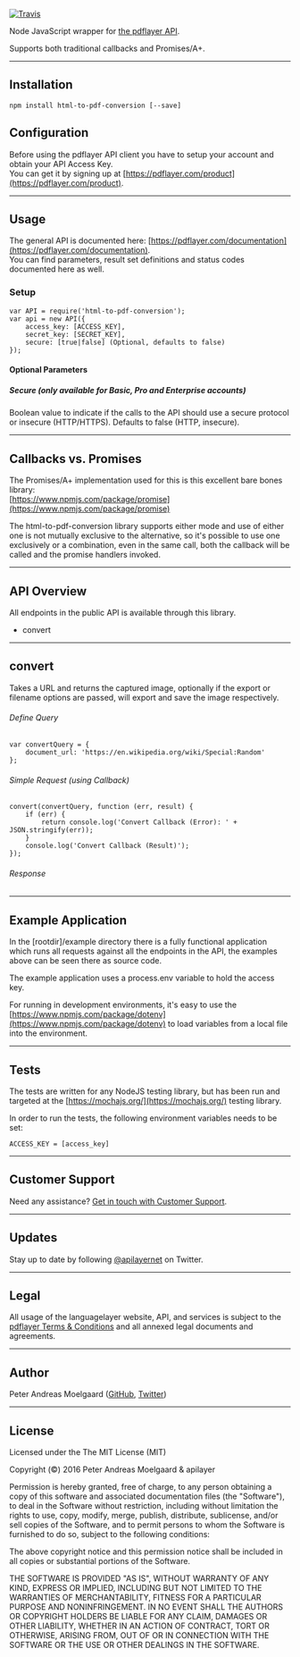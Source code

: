 
[![Travis](https://travis-ci.org/pmoelgaard/html-to-pdf-conversion.svg)](Travis)

Node JavaScript wrapper for [the pdflayer API](https://pdflayer.com/).

Supports both traditional callbacks and Promises/A+.

---

## Installation
	npm install html-to-pdf-conversion [--save]


## Configuration

Before using the pdflayer API client you have to setup your account and obtain your API Access Key.  
You can get it by signing up at [https://pdflayer.com/product](https://pdflayer.com/product).

---

## Usage

The general API is documented here: [https://pdflayer.com/documentation](https://pdflayer.com/documentation).  
You can find parameters, result set definitions and status codes documented here as well.


### Setup

	var API = require('html-to-pdf-conversion');
	var api = new API({
    	access_key: [ACCESS_KEY],
    	secret_key: [SECRET_KEY],
    	secure: [true|false] (Optional, defaults to false)
	});

#### Optional Parameters

##### Secure (only available for Basic, Pro and Enterprise accounts)
Boolean value to indicate if the calls to the API should use a secure protocol or insecure (HTTP/HTTPS). Defaults to false (HTTP, insecure).

---

## Callbacks vs. Promises

The Promises/A+ implementation used for this is this excellent bare bones library:  
[https://www.npmjs.com/package/promise](https://www.npmjs.com/package/promise)

The html-to-pdf-conversion library supports either mode and use of either one is not mutually exclusive to the alternative, so it's possible to use one exclusively or a combination, even in the same call, both the callback will be called and the promise handlers invoked.

---

## API Overview
All endpoints in the public API is available through this library.

- convert

---

## convert
Takes a URL and returns the captured image, optionally if the export or filename options are passed, will export and save the image respectively.

###### Define Query

	var convertQuery = {
    	document_url: 'https://en.wikipedia.org/wiki/Special:Random'
	};

###### Simple Request (using Callback)

	convert(convertQuery, function (err, result) {
    	if (err) {
        	return console.log('Convert Callback (Error): ' + JSON.stringify(err));
    	}
	    console.log('Convert Callback (Result)');
	});
    
###### Response
 

---

## Example Application

In the [rootdir]/example directory there is a fully functional application which runs all requests against all the endpoints in the API, the examples above can be seen there as source code.

The example application uses a process.env variable to hold the access key.

For running in development environments, it's easy to use the [https://www.npmjs.com/package/dotenv](https://www.npmjs.com/package/dotenv) to load variables from a local file into the environment.

---

## Tests

The tests are written for any NodeJS testing library, but has been run and targeted at the [https://mochajs.org/](https://mochajs.org/) testing library.

In order to run the tests, the following environment variables needs to be set:

```
ACCESS_KEY = [access_key]
```


---

## Customer Support

Need any assistance? [Get in touch with Customer Support](mailto:support@apilayer.net?subject=%pdflayer%5D).

---

## Updates
Stay up to date by following [@apilayernet](https://twitter.com/apilayernet) on Twitter.

---

## Legal

All usage of the languagelayer website, API, and services is subject to the [pdflayer Terms & Conditions](https://pdflayer.com/terms) and all annexed legal documents and agreements.

---

## Author
Peter Andreas Moelgaard ([GitHub](https://github.com/pmoelgaard), [Twitter](https://twitter.com/petermoelgaard))

---

## License
Licensed under the The MIT License (MIT)

Copyright (&copy;) 2016 Peter Andreas Moelgaard & apilayer

Permission is hereby granted, free of charge, to any person obtaining a copy of this software and associated documentation files (the "Software"), to deal in the Software without restriction, including without limitation the rights to use, copy, modify, merge, publish, distribute, sublicense, and/or sell copies of the Software, and to permit persons to whom the Software is furnished to do so, subject to the following conditions:

The above copyright notice and this permission notice shall be included in all copies or substantial portions of the Software.

THE SOFTWARE IS PROVIDED "AS IS", WITHOUT WARRANTY OF ANY KIND, EXPRESS OR IMPLIED, INCLUDING BUT NOT LIMITED TO THE WARRANTIES OF MERCHANTABILITY, FITNESS FOR A PARTICULAR PURPOSE AND NONINFRINGEMENT. IN NO EVENT SHALL THE AUTHORS OR COPYRIGHT HOLDERS BE LIABLE FOR ANY CLAIM, DAMAGES OR OTHER LIABILITY, WHETHER IN AN ACTION OF CONTRACT, TORT OR OTHERWISE, ARISING FROM, OUT OF OR IN CONNECTION WITH THE SOFTWARE OR THE USE OR OTHER DEALINGS IN THE SOFTWARE.